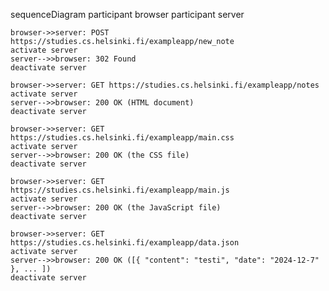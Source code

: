 sequenceDiagram
    participant browser
    participant server
    
    browser->>server: POST https://studies.cs.helsinki.fi/exampleapp/new_note
    activate server
    server-->>browser: 302 Found
    deactivate server
    
    browser->>server: GET https://studies.cs.helsinki.fi/exampleapp/notes
    activate server
    server-->>browser: 200 OK (HTML document)
    deactivate server

    browser->>server: GET https://studies.cs.helsinki.fi/exampleapp/main.css
    activate server
    server-->>browser: 200 OK (the CSS file)
    deactivate server

    browser->>server: GET https://studies.cs.helsinki.fi/exampleapp/main.js
    activate server
    server-->>browser: 200 OK (the JavaScript file)
    deactivate server

    browser->>server: GET https://studies.cs.helsinki.fi/exampleapp/data.json
    activate server
    server-->>browser: 200 OK ([{ "content": "testi", "date": "2024-12-7" }, ... ])
    deactivate server    
 